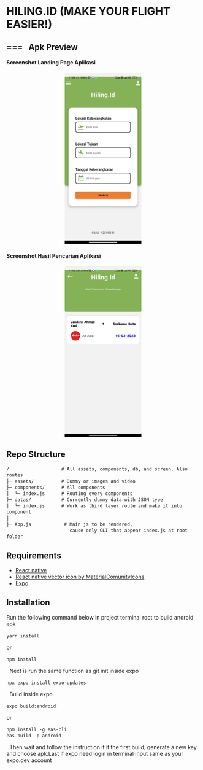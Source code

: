 # HILING.ID (MAKE YOUR FLIGHT EASIER!)
===
&nbsp;
Apk Preview 
---
#### Screenshot Landing Page Aplikasi
<p align="center">
    <img width="200px" src="/assets/SS_Tampilan1.jpg">
</p>

#### Screenshot Hasil Pencarian Aplikasi
<p align="center">
    <img width="200px" src="/assets/SS_Tampilan2.jpg">
</p>

## Repo Structure
```
/                   # All assets, components, db, and screen. Also routes
├─ assets/          # Dummy or images and video
├─ components/      # All components
│  └─ index.js      # Routing every components 
├─ datas/           # Currently dummy data with JSON type 
│  └─ index.js      # Work as third layer route and make it into component 
│
├─ App.js            # Main js to be rendered, 
                       cause only CLI that appear index.js at root folder 
```

## Requirements
- [React native](https://reactnative.dev/)
- [React native vector icon by MaterialComunityIcons](https://materialdesignicons.com/)
- [Expo](https://expo.dev/)


## Installation
Run the following command below in project terminal root to build android apk
```
yarn install
```
or
```
npm install
```
&nbsp;
Next is run the same function as git init inside expo
```
npx expo install expo-updates
```
&nbsp;
Build inside expo
```
expo build:android
```
or
```
npm install -g eas-cli
eas build -p android
```
&nbsp;
Then wait and follow the instruction if it the first build, generate a new key and choose apk.Last if expo need login in terminal input same as your expo.dev account
&nbsp;

